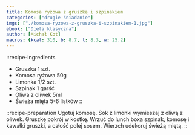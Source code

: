 ```yaml
---
title: Komosa ryżowa z gruszką i szpinakiem
categories: ["drugie śniadanie"]
imgs: ["./komosa-ryzowa-z-gruszka-i-szpinakiem-1.jpg"]
ebook: ["Dieta klasyczna"]
author: [Michał Kot]
macros: {kcal: 310, b: 8.7, t: 8.3, w: 25.2}
---
```

::recipe-ingredients
- Gruszka 1 szt.
- Komosa ryżowa 50g
- Limonka 1/2 szt.
- Szpinak 1 garść
- Oliwa z oliwek 5ml
- Świeża mięta 5-6 listków
::

::recipe-preparation
Ugotuj komosę.
Sok z limonki wymieszaj z oliwą z oliwek. Gruszkę pokrój w kostkę.
Wrzuć do lunch boxa szpinak, komosę i kawałki gruszki, a całość polej sosem. Wierzch udekoruj świeżą miętą.
::